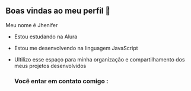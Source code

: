 ## Boas vindas ao meu perfil 💙

Meu nome é Jhenifer

- Estou estudando na Alura
- Estou me desenvolvendo na linguagem JavaScript
- Ultilizo esse espaço para minha organização e compartilhamento dos meus projetos desenvolvidos

  ### Você entar em contato comigo : 
